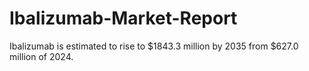 # Ibalizumab-Market-Report
Ibalizumab is estimated to rise to $1843.3 million by 2035 from $627.0 million of 2024. 
